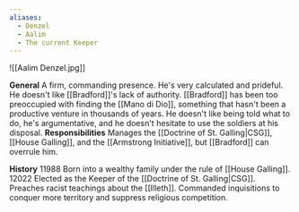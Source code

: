 ```yaml
---
aliases:
  - Denzel
  - Aalim
  - The current Keeper
---
```

![[Aalim Denzel.jpg]]

**General**
	A firm, commanding presence. He's very calculated and prideful. He doesn't like [[Bradford]]'s lack of authority. [[Bradford]] has been too preoccupied with finding the [[Mano di Dio]], something that hasn't been a productive venture in thousands of years. He doesn't like being told what to do, he's argumentative, and he doesn't hesitate to use the soldiers at his disposal. 
**Responsibilities**
	Manages the [[Doctrine of St. Galling|CSG]], [[House Galling]], and the [[Armstrong Initiative]], but [[Bradford]] can overrule him.

**History**
11988
	Born into a wealthy family under the rule of [[House Galling]]. 
12022
	Elected as the Keeper of the [[Doctrine of St. Galling|CSG]]. Preaches racist teachings about the [[Illeth]]. Commanded inquisitions to conquer more territory and suppress religious competition. 
